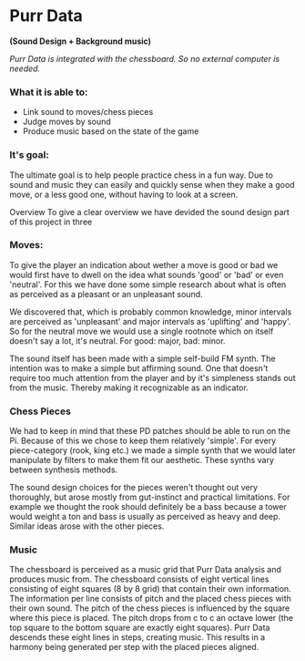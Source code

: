 # Purr Data
**(Sound Design + Background music)**

_Purr Data is integrated with the chessboard. 
So no external computer is needed._

### What it is able to:
  - Link sound to moves/chess pieces
  - Judge moves by sound
  - Produce music based on the state of the game

### It's goal:
The ultimate goal is to help people practice chess in a fun way. 
Due to sound and music they can easily and quickly sense when they make a good move, or a less good one, 
without having to look at a screen. 

Overview
To give a clear overview we have devided the sound design part of this project in three 

### Moves:
To give the player an indication about wether a move is good or bad we would first have to dwell on the idea what sounds
'good' or 'bad' or even 'neutral'. For this we have done some simple research about what is often as perceived as a pleasant or an unpleasant sound.

We discovered that, which is probably common knowledge, minor intervals are perceived as 'unpleasant' and major intervals as 'uplifting'
and 'happy'. So for the neutral move we would use a single rootnote which on itself doesn't say a lot, it's neutral. 
For good: major, bad: minor.

The sound itself has been made with a simple self-build FM synth. The intention was to make a simple but affirming sound.
One that doesn't require too much attention from the player and by it's simpleness stands out from the music. Thereby making it
recognizable as an indicator. 

### Chess Pieces
We had to keep in mind that these PD patches should be able to run on the Pi.
Because of this we chose to keep them relatively 'simple'. For every piece-category (rook, king etc.) we made a simple synth that we would later manipulate by filters to make them fit our aesthetic. 
These synths vary between synthesis methods.

The sound design choices for the pieces weren't thought out very thoroughly, but arose mostly from 
gut-instinct and practical limitations. For example we thought the rook should definitely be a bass
because a tower would weight a ton and bass is usually as perceived as heavy and deep. Similar ideas arose with the other pieces.

### Music
The chessboard is perceived as a music grid that Purr Data analysis and produces music from. The chessboard consists of eight vertical lines consisting of eight squares (8 by 8 grid) that contain their own information. The information per line consists of pitch and the placed chess pieces with their own sound. The pitch of the chess pieces is influenced by the square where this piece is placed. The pitch drops from c to c an octave lower (the top square to the bottom square are exactly eight squares). Purr Data descends these eight lines in steps, creating music. This results in a harmony being generated per step with the placed pieces aligned.

